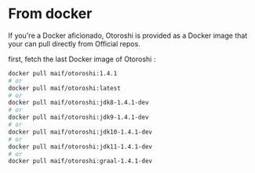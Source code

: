# From docker

If you're a Docker aficionado, Otoroshi is provided as a Docker image that your can pull directly from Official repos.

first, fetch the last Docker image of Otoroshi :

```sh
docker pull maif/otoroshi:1.4.1
# or 
docker pull maif/otoroshi:latest
# or 
docker pull maif/otoroshi:jdk8-1.4.1-dev
# or 
docker pull maif/otoroshi:jdk9-1.4.1-dev
# or 
docker pull maif/otoroshi:jdk10-1.4.1-dev
# or 
docker pull maif/otoroshi:jdk11-1.4.1-dev
# or 
docker pull maif/otoroshi:graal-1.4.1-dev
```